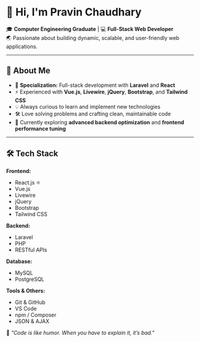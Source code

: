 # 👋 Hi, I'm Pravin Chaudhary  

🎓 **Computer Engineering Graduate** | 💻 **Full-Stack Web Developer**  
🌏 Passionate about building dynamic, scalable, and user-friendly web applications.

---

## 🚀 About Me
- 🎯 **Specialization:** Full-stack development with **Laravel** and **React**
- ⚡ Experienced with **Vue.js**, **Livewire**, **jQuery**, **Bootstrap**, and **Tailwind CSS**
- 💡 Always curious to learn and implement new technologies  
- 🛠 Love solving problems and crafting clean, maintainable code  
- 🌱 Currently exploring **advanced backend optimization** and **frontend performance tuning**

---

## 🛠 Tech Stack

**Frontend:**
- React.js ⚛️
- Vue.js  
- Livewire  
- jQuery  
- Bootstrap  
- Tailwind CSS  

**Backend:**
- Laravel  
- PHP  
- RESTful APIs  

**Database:**
- MySQL  
- PostgreSQL  

**Tools & Others:**
- Git & GitHub  
- VS Code  
- npm / Composer  
- JSON & AJAX  


💬 *"Code is like humor. When you have to explain it, it’s bad."*  
